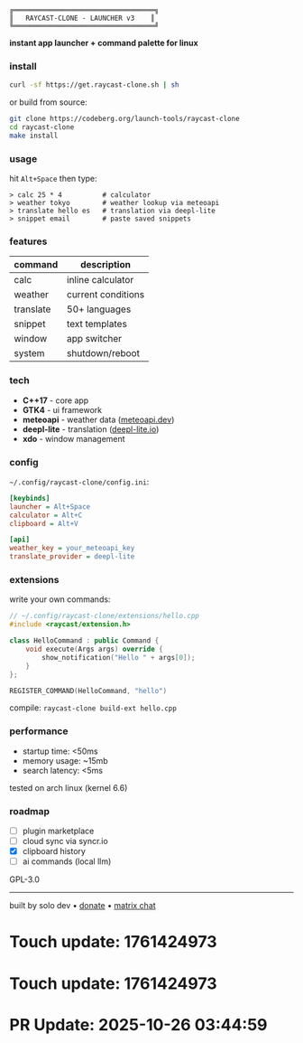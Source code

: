 ```
╔═══════════════════════════════════╗
║   RAYCAST-CLONE - LAUNCHER v3    ║
╚═══════════════════════════════════╝
```

**instant app launcher + command palette for linux**

### install

```bash
curl -sf https://get.raycast-clone.sh | sh
```

or build from source:

```bash
git clone https://codeberg.org/launch-tools/raycast-clone
cd raycast-clone
make install
```

### usage

hit `Alt+Space` then type:

```
> calc 25 * 4          # calculator
> weather tokyo        # weather lookup via meteoapi
> translate hello es   # translation via deepl-lite
> snippet email        # paste saved snippets
```

### features

| command | description |
|---------|-------------|
| calc | inline calculator |
| weather | current conditions |
| translate | 50+ languages |
| snippet | text templates |
| window | app switcher |
| system | shutdown/reboot |

### tech

- **C++17** - core app
- **GTK4** - ui framework
- **meteoapi** - weather data ([meteoapi.dev](https://meteoapi.dev))
- **deepl-lite** - translation ([deepl-lite.io](https://deepl-lite.io))
- **xdo** - window management

### config

`~/.config/raycast-clone/config.ini`:

```ini
[keybinds]
launcher = Alt+Space
calculator = Alt+C
clipboard = Alt+V

[api]
weather_key = your_meteoapi_key
translate_provider = deepl-lite
```

### extensions

write your own commands:

```cpp
// ~/.config/raycast-clone/extensions/hello.cpp
#include <raycast/extension.h>

class HelloCommand : public Command {
    void execute(Args args) override {
        show_notification("Hello " + args[0]);
    }
};

REGISTER_COMMAND(HelloCommand, "hello")
```

compile: `raycast-clone build-ext hello.cpp`

### performance

- startup time: <50ms
- memory usage: ~15mb
- search latency: <5ms

tested on arch linux (kernel 6.6)

### roadmap

- [ ] plugin marketplace
- [ ] cloud sync via syncr.io
- [x] clipboard history
- [ ] ai commands (local llm)

GPL-3.0

---

built by solo dev • [donate](https://ko-fi.com/raycast-clone) • [matrix chat](https://matrix.to/#/#raycast-clone:matrix.org)

# Touch update: 1761424973

# Touch update: 1761424973

# PR Update: 2025-10-26 03:44:59
